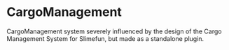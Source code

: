 # CargoManagement

CargoManagement system severely influenced by the design of the Cargo Management System for Slimefun, but made as a standalone plugin.
